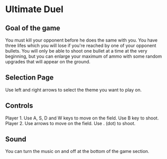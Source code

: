 # Ultimate Duel

## Goal of the game
You must kill your opponent before he does the same with you. You have three lifes which you will lose if you're reached by one of your opponent bullets.
You will only be able to shoot one bullet at a time at the very beginning, but you can enlarge your maximum of ammo with some random upgrades that will appear on the ground.

## Selection Page
Use left and right arrows to select the theme you want to play on.

## Controls

Player 1. Use A, S, D and W keys to move on the field. Use B key to shoot.
Player 2. Use arrows to move on the field. Use . (dot) to shoot.


## Sound
You can turn the music on and off at the bottom of the game section.
